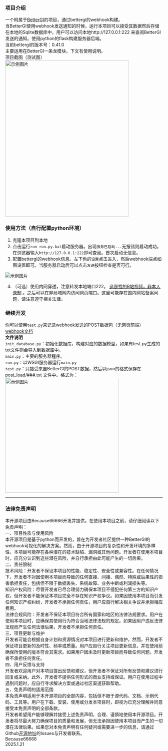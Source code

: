 ### 项目介绍
一个附属于[BetterGI](https://github.com/babalae/better-genshin-impact)的项目，通过bettergi的webhook构建。<br>
当BetterGI使用webhook发送通知的时候，运行本项目可以接受其数据然后存储在本地的Sqlite数据库中，用户可以访问本地http://127.0.0.1:222 来查阅BetterGI发送的通知。使用python的flask构建服务器后端。<br>
当前bettergi的版本号：0.41.0<br>
主要运用在BetterGI一条龙模块，下文有使用说明。<br>
项目截图（测试图）<br>
<img src="https://github.com/user-attachments/assets/ea9d14b3-61a8-4fdc-a9c8-edf111b63d83" alt="示例图片" width="394" height="501">

### 使用方法（自行配置python环境）
1. 克隆本项目到本地
2. 点击运行`run run.py.bat`启动服务器。出现`服务已启动...`无报错则启动成功。在浏览器输入`http://127.0.0.1:222`即可查阅。首次启动无信息。
3. 配置bettergi的webhook信息。左下角的`设置`点击进入，然后webhook端点如图设置即可。当服务器启动后可以点击`发送`按钮检查是否可行。
<img src="https://github.com/user-attachments/assets/317470d0-94cb-4a93-af3b-c3896e59bfe3" alt="示例图片">

4. （可选）使用内网穿透，注意转发本地端口222。 [这是找的B站视频，非本人录制](https://www.bilibili.com/video/BV1KF411m7Z7) 。之后可以在非局域网内访问网页端口。这里可能存在国内网站备案问题，请注意遵守相关法律。

### 继续开发

你可以使用`test.py`来记录webhook发送的POST数据包（无网页前端）<br>
[webhook文档](https://bettergi.com/dev/webhook.html)<br>
**文件说明**<br>
`init_database.py`：初始化数据库，构建对应的数据模型，如果有test.py生成的txt文件则会导入到数据库中。<br>
`main.py`：主要的服务器程序。<br>
`run.py`：以WSGI服务器运行`main.py`<br>
`test.py`：只接受来自BetterGI的POST数据，然后以json的格式保存在post_load/###.txt 文件中。格式为：<br>
<img src="https://github.com/user-attachments/assets/13570b41-8da5-4c4e-8c4e-14355c5d75ac" alt="示例图片" height="368" width="362">

---

### 法律免责声明

本开源项目由Because66666开发并提供。在使用本项目之前，请仔细阅读以下免责声明：<br>
一、项目性质与使用风险<br>
本开源项目是基于python而开发的，旨在为开发者社区提供一种BetterGI的webhook可视化的解决方案。然而，由于开源项目的复杂性和开发环境的多样性，本项目可能存在各种潜在的技术缺陷、漏洞或其他问题。开发者在使用本项目时，应充分认识到这些潜在风险，并自行承担由此可能产生的一切后果。<br>
二、责任限制<br>
技术风险：开发者不保证本项目的性能、稳定性、安全性或兼容性。在任何情况下，开发者不对因使用本项目而导致的任何直接、间接、偶然、特殊或后果性的损害承担责任，包括但不限于数据丢失、系统故障、业务中断或利润损失等。<br>
知识产权风险：尽管开发者已尽合理努力确保本项目不侵犯任何第三方的知识产权，但开发者不能保证本项目完全不存在知识产权争议。如果因使用本项目而引发任何知识产权纠纷，开发者不承担任何责任，用户应自行解决相关争议并承担相应费用。<br>
法律合规风险：开发者不保证本项目符合所有国家和地区的法律法规要求。用户在使用本项目时，应确保其使用行为符合当地法律法规的规定。如果因用户违反法律法规而产生任何法律后果，开发者不承担任何责任。<br>
三、项目更新与维护<br>
开发者可能会根据自身计划和资源情况对本项目进行更新和维护。然而，开发者不保证项目更新的及时性、频率或质量。用户应自行关注项目更新信息，并在使用前确保所使用的版本符合其需求。如果用户因未及时更新项目而导致任何问题，开发者不承担任何责任。<br>
四、用户反馈与支持<br>
开发者欢迎用户对本项目提出反馈和建议，但开发者不保证对所有反馈和建议进行回复或采纳。此外，开发者不提供任何形式的商业支持或保证。用户在使用过程中遇到问题时，应自行寻求解决方案或通过社区渠道获取帮助。<br>
五、免责声明的适用范围<br>
本免责声明适用于本开源项目的全部内容，包括但不限于源代码、文档、示例代码、工具等。用户在下载、安装、使用或分发本项目时，即视为已充分理解并同意接受本免责声明的全部条款。<br>
开发者希望用户能够理解并接受上述免责声明，合理、谨慎地使用本开源项目。开发者将尽最大努力确保项目的质量和发展，但无法承担因使用本项目而产生的一切潜在法律后果。如果您对本免责声明有任何疑问或需要进一步的信息，请通过Github[开源地址](https://github.com/Because66666/better_gi_miniweb)的Issues与开发者联系。<br>
Because66666<br>
2025.1.21<br>

